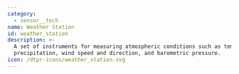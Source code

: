 ```yaml
---
category:
  - sensor__tech
name: Weather Station
id: weather_station
description: >-
  A set of instruments for measuring atmospheric conditions such as temperature,
  precipitation, wind speed and direction, and barometric pressure.
icon: /dtpr-icons/weather_station.svg
---
```


